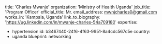 title: 'Charles Mwanje'
organization: 'Ministry of Health Uganda'
job_title: 'Program Officer'
official_title: Mr.
email_address: mwnjcharles0@gmail.com
works_in: 'Kampala, Uganda'
link_to_biography: 'https://ug.linkedin.com/in/mwanje-charles-54a709180'
expertise:
  - hypertension
id: b3467440-24f6-4f63-9951-8a4cdc567c5e
country:
  - uganda
blueprint: networking
